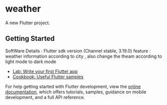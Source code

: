 # weather

A new Flutter project.

## Getting Started

SoftWare Details :
Flutter sdk version (Channel stable, 3.19.0)
 feature :
 weather information  according  to city , also change the theam according to  light mode to dark mode



- [Lab: Write your first Flutter app](https://docs.flutter.dev/get-started/codelab)
- [Cookbook: Useful Flutter samples](https://docs.flutter.dev/cookbook)

For help getting started with Flutter development, view the
[online documentation](https://docs.flutter.dev/), which offers tutorials,
samples, guidance on mobile development, and a full API reference.


